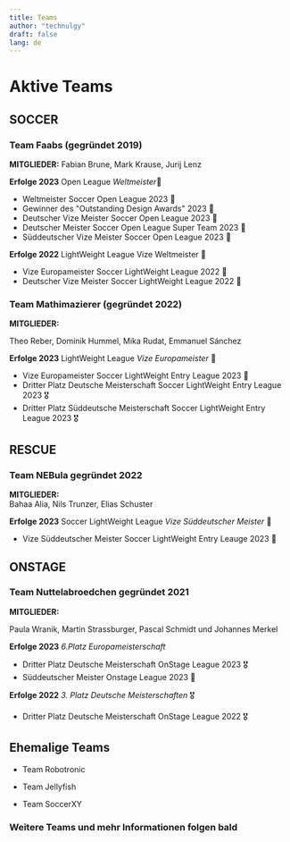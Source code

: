 ```yaml
---
title: Teams
author: "technulgy"
draft: false
lang: de
---
```



# Aktive Teams
## SOCCER

  ### **Team Faabs** (gegründet 2019)
  **MITGLIEDER:**
  Fabian Brune, Mark Krause, Jurij Lenz 
  
  **Erfolge 2023** Open League *Weltmeister*🥇

 - Weltmeister Soccer Open League 2023 🥇
 - Gewinner des "Outstanding Design Awards" 2023 🥇
 - Deutscher Vize Meister Soccer Open League 2023 🥈
 - Deutscher Meister Soccer Open League Super Team 2023 🥈
 - Süddeutscher Vize Meister Soccer Open League 2023 🥈

  **Erfolge 2022** LightWeight League Vize Weltmeister 🥈

 - Vize Europameister Soccer LightWeight League 2022 🥈
 - Deutscher Vize Meister Soccer LightWeight League 2022 🥈

  ### **Team Mathimazierer** (gegründet 2022)
  **MITGLIEDER:** 
  
  Theo Reber, Dominik Hummel, Mika Rudat, Emmanuel Sánchez

 **Erfolge 2023** LightWeight League *Vize Europameister* 🥈

 - Vize Europameister Soccer LightWeight Entry League 2023 🥈
 - Dritter Platz Deutsche Meisterschaft Soccer LightWeight Entry League 2023 🎖️
 - Dritter Platz Süddeutsche Meisterschaft Soccer LightWeight Entry League 2023 🎖️

 ## RESCUE

  ### **Team NEBula** gegründet 2022
 **MITGLIEDER:**  
 Bahaa Alia, Nils Trunzer, Elias Schuster

 **Erfolge 2023** Soccer LightWeight League *Vize Süddeutscher Meister* 🥈
  - Vize Süddeutscher Meister Soccer LightWeight Entry Leauge 2023 🥈

## ONSTAGE 
 ### **Team Nuttelabroedchen** gegründet 2021
 **MITGLIEDER:** 

 Paula Wranik, Martin Strassburger, Pascal Schmidt und Johannes Merkel

**Erfolge 2023** *6.Platz Europameisterschaft*
  - Dritter Platz Deutsche Meisterschaft OnStage League 2023 🎖️
  - Süddeutscher Meister Onstage League 2023 🥇
  
**Erfolge 2022** *3. Platz Deutsche Meisterschaften* 🎖️
  - Dritter Platz Deutsche Meisterschaft OnStage League 2022 🎖️

## Ehemalige Teams
 - Team Robotronic 


 - Team Jellyfish

 - Team SoccerXY


### Weitere Teams und mehr Informationen folgen bald